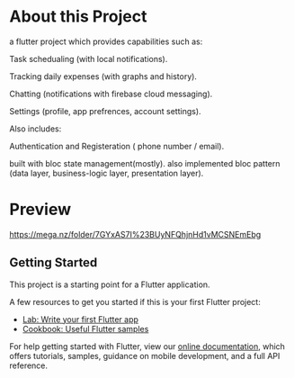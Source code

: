 # About this Project
a flutter project which provides capabilities such as:

Task schedualing (with local notifications).

Tracking daily expenses (with graphs and history).

Chatting (notifications with firebase cloud messaging).

Settings (profile, app prefrences, account settings). 

Also includes:

Authentication and Registeration ( phone number / email).

built with bloc state management(mostly).
also implemented bloc pattern (data layer, business-logic layer, presentation layer).

# Preview
https://mega.nz/folder/7GYxAS7I%23BUyNFQhjnHd1vMCSNEmEbg



## Getting Started

This project is a starting point for a Flutter application.

A few resources to get you started if this is your first Flutter project:

- [Lab: Write your first Flutter app](https://flutter.dev/docs/get-started/codelab)
- [Cookbook: Useful Flutter samples](https://flutter.dev/docs/cookbook)

For help getting started with Flutter, view our
[online documentation](https://flutter.dev/docs), which offers tutorials,
samples, guidance on mobile development, and a full API reference.
